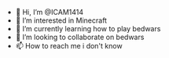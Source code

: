 - 👋 Hi, I’m @ICAM1414
- 👀 I’m interested in Minecraft
- 🌱 I’m currently learning how to play bedwars
- 💞️ I’m looking to collaborate on bedwars
- 📫 How to reach me i don't know

<!---
ICAM1414/ICAM1414 is a ✨ special ✨ repository because its `README.md` (this file) appears on your GitHub profile.
You can click the Preview link to take a look at your changes.
--->
